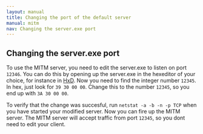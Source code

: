 ```yaml
---
layout: manual
title: Changing the port of the default server
manual: mitm
nav: Changing the server.exe port
---
```

## Changing the server.exe port
To use the MITM server, you need to edit the server.exe to listen on port `12346`. You can do this by opening up the server.exe in the hexeditor of your choice, for instance in [HxD](http://mh-nexus.de/en/hxd/). Now you need to find the integer number `12345`. In hex, just look for `39 30 00 00`. Change this to the number `12345`, so you end up with `3A 30 00 00`.

To verify that the change was succesful, run `netstat -a -b -n -p TCP` when you have started your modified server. Now you can fire up the MITM server. The MITM server will accept traffic from port `12345`, so you dont need to edit your client.